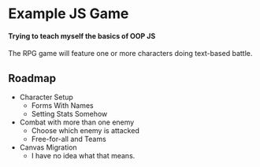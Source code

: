 # Example JS Game

#### Trying to teach myself the basics of OOP JS

The RPG game will feature one or more characters doing text-based battle.

## Roadmap

+ Character Setup
  + Forms With Names
  + Setting Stats Somehow
+ Combat with more than one enemy
  + Choose which enemy is attacked
  + Free-for-all and Teams
+ Canvas Migration
  + I have no idea what that means.